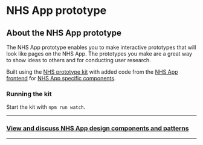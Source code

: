 # NHS App prototype

## About the NHS App prototype

The NHS App prototype enables you to make interactive prototypes that will look like pages on the NHS App. The prototypes you make are a great way to show ideas to others and for conducting user research.

Built using the [NHS prototype kit](https://prototype-kit.service-manual.nhs.uk/) with added code from the [NHS App frontend](https://github.com/nhsuk/nhsapp-frontend) for [NHS App specific components](https://design-system.nhsapp.service.nhs.uk/components/).

### Running the kit

Start the kit with `npm run watch`.

---

### **[View and discuss NHS App design components and patterns](https://github.com/orgs/nhsuk/projects/8/views/1)**

---